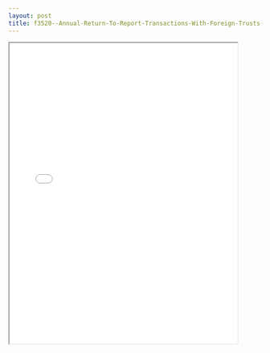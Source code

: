 ```yaml
---
layout: post
title: f3520--Annual-Return-To-Report-Transactions-With-Foreign-Trusts-Receipt-of-Certain-Foreign-Gifts
---
```


<div class="pdf-container">
<iframe src="/ea//_pdf-2-md/f3520--Annual-Return-To-Report-Transactions-With-Foreign-Trusts-Receipt-of-Certain-Foreign-Gifts.pdf" height="600" width="90%" allowFullScreen="true"></iframe>
</div>

